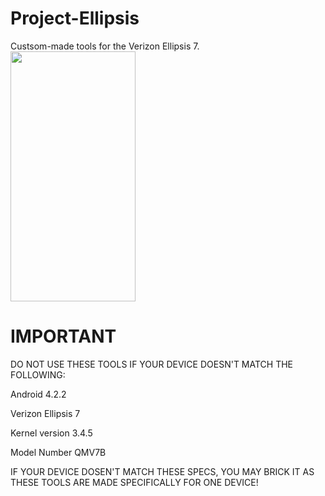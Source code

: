 
# Project-Ellipsis
Custsom-made tools for the Verizon Ellipsis 7.
<img src="https://m.media-amazon.com/images/I/816sowERZsL._AC_SY879_.jpg" data-canonical-src="https://m.media-amazon.com/images/I/816sowERZsL._AC_SY879_.jpg" width="200" height="400" />
# IMPORTANT
DO NOT USE THESE TOOLS IF YOUR DEVICE DOESN'T MATCH THE FOLLOWING:
<p>Android 4.2.2</p>
<p>Verizon Ellipsis 7</p>
<p>Kernel version 3.4.5</p>
<p>Model Number QMV7B</p>
<p>IF YOUR DEVICE DOSEN'T MATCH THESE SPECS, YOU MAY BRICK IT AS THESE TOOLS ARE MADE SPECIFICALLY FOR ONE DEVICE!</p>
